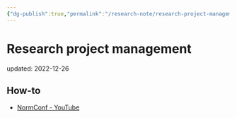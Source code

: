 ```yaml
---
{"dg-publish":true,"permalink":"/research-note/research-project-management/","dgPassFrontmatter":true}
---
```



# Research project management
updated: 2022-12-26


## How-to
- [NormConf - YouTube](https://www.youtube.com/@normconf/videos)
